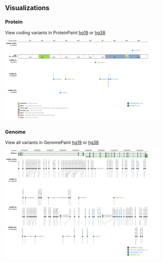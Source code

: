 ## Visualizations
### Protein
View coding variants in ProteinPaint [hg19](https://morinlab.github.io/LLMPP/GAMBL/RET_protein.html)  or [hg38](https://morinlab.github.io/LLMPP/GAMBL/RET_protein_hg38.html)

![](images/proteinpaint/RET_NM_020630.svg)

### Genome
View all variants in GenomePaint [hg19](https://morinlab.github.io/LLMPP/GAMBL/RET.html)  or [hg38](https://morinlab.github.io/LLMPP/GAMBL/RET_hg38.html)

![](images/proteinpaint/RET.svg)

